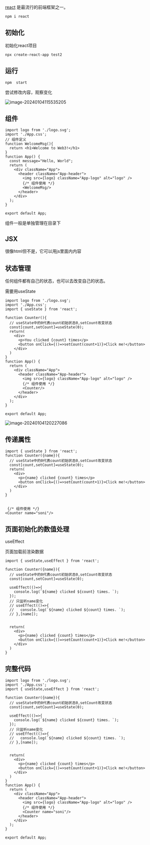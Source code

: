 [react](https://www.npmjs.com/package/react) 是最流行的前端框架之一。

```
npm i react
```

## 初始化

初始化react项目

```
npx create-react-app test2
```

## 运行

```
npm  start
```

尝试修改内容，观察变化

![image-20240104115535205](assets\image-20240104115535205.png)

## 组件

```react
import logo from './logo.svg';
import './App.css';
// 组件定义
function WelcomeMsg(){
  return <h1>Welcome to Web3!</h1>
}
function App() {
  const message="Hello, World";
  return (
    <div className="App">
      <header className="App-header">
        <img src={logo} className="App-logo" alt="logo" />
        {/* 组件使用 */}
        <WelcomeMsg/>
      </header>
    </div>
  );
}

export default App;

```

组件一般是单独管理在目录下

## JSX

很像html但不是，它可以用js里面内内容

## 状态管理

任何组件都有自己的状态，也可以去改变自己的状态。

需要用useState

```react
import logo from './logo.svg';
import './App.css';
import { useState } from 'react';

function Counter(){
  // useState中的0代表count初始状态0,setCount改变状态
  const[count,setCount]=useState(0);
  return(
    <div>
      <p>You clicked {count} times</p>
      <button onClick={()=>setCount(count+1)}>Click me!</button>
    </div>
  )
}
function App() {
  return (
    <div className="App">
      <header className="App-header">
        <img src={logo} className="App-logo" alt="logo" />
        {/* 组件使用 */}
        <Counter/>
      </header>
    </div>
  );
}

export default App;

```

![image-20240104120227086](assets\image-20240104120227086.png)

## 传递属性

```react
import { useState } from 'react';
function Counter({name}){
  // useState中的0代表count初始状态0,setCount改变状态
  const[count,setCount]=useState(0);
  return(
    <div>
      <p>{name} clicked {count} times</p>
      <button onClick={()=>setCount(count+1)}>Click me!</button>
    </div>
  )
}


 {/* 组件使用 */}
<Counter name="soni"/>
```

## 页面初始化的数值处理

useEffect

页面加载前渲染数据

```
import { useState,useEffect } from 'react';

function Counter({name}){
  // useState中的0代表count初始状态0,setCount改变状态
  const[count,setCount]=useState(0);

  useEffect(()=>{
    console.log(`${name} clicked ${count} times. `);
  });
  // 只监听name变化
  // useEffect(()=>{
  //   console.log(`${name} clicked ${count} times. `);
  // },[name]);

 
  return(
    <div>
      <p>{name} clicked {count} times</p>
      <button onClick={()=>setCount(count+1)}>Click me!</button>
    </div>
  )
}
```

## 完整代码

```
import logo from './logo.svg';
import './App.css';
import { useState,useEffect } from 'react';

function Counter({name}){
  // useState中的0代表count初始状态0,setCount改变状态
  const[count,setCount]=useState(0);

  useEffect(()=>{
    console.log(`${name} clicked ${count} times. `);
  });
  // 只监听name变化
  // useEffect(()=>{
  //   console.log(`${name} clicked ${count} times. `);
  // },[name]);

 
  return(
    <div>
      <p>{name} clicked {count} times</p>
      <button onClick={()=>setCount(count+1)}>Click me!</button>
    </div>
  )
}
function App() {
  return (
    <div className="App">
      <header className="App-header">
        <img src={logo} className="App-logo" alt="logo" />
        {/* 组件使用 */}
        <Counter name="soni"/>
      </header>
    </div>
  );
}

export default App;

```


